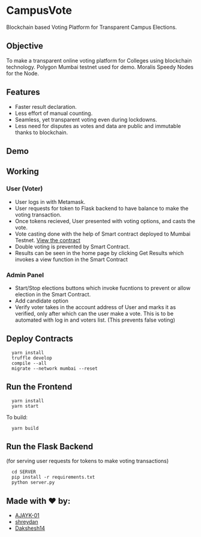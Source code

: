 # CampusVote

Blockchain based Voting Platform for Transparent Campus Elections.

## Objective

To make a transparent online voting platform for Colleges using blockchain technology.
Polygon Mumbai testnet used for demo. 
Moralis Speedy Nodes for the Node.

## Features 

- Faster result declaration.
- Less effort of manual counting.
- Seamless, yet transparent voting even during lockdowns.
- Less need for disputes as votes and data are public and immutable thanks to blockchain.

## Demo

## Working

### User (Voter)
- User logs in with Metamask.
- User requests for token to Flask backend to have balance to make the voting transaction.
- Once tokens recieved, User presented with voting options, and casts the vote.
- Vote casting done with the help of Smart contract deployed to Mumbai Testnet. [View the contract](https://mumbai.polygonscan.com/address/0xF6Bf58551F7724dE086CAd26C2eee59A0472A179)
- Double voting is prevented by Smart Contract.
- Results can be seen in the home page by clicking Get Results which invokes a view function in the Smart Contract

### Admin Panel
- Start/Stop elections buttons which invoke fucntions to prevent or allow election in the Smart Contract.
- Add candidate option
- Verify voter takes in the account address of User and marks it as verified, only after which can the user make a vote. This is to be automated with log in and voters list. (This prevents false voting)


## Deploy Contracts

```
  yarn install
  truffle develop
  compile --all
  migrate --network mumbai --reset
```

## Run the Frontend

```
  yarn install
  yarn start
```

To build:

```
  yarn build
 ```

## Run the Flask Backend 
(for serving user requests for tokens to make voting transactions)
```
  cd SERVER
  pip install -r requirements.txt
  python server.py
```


## Made with ❤️ by:

- [AJAYK-01](https://github.com/AJAYK-01)
- [shreydan](https://github.com/shreydan)
- [Dakshesh14](https://github.com/Dakshesh14)
